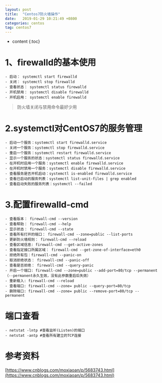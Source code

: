 ```yaml
---
layout: post
title:  "Centos7防火墙操作"
date:   2019-01-29 10:21:49 +0800
categories: centos
tag: centos7
---
```


* content
{:toc}



# 1、firewalld的基本使用 #

    - 启动： systemctl start firewalld
    - 关闭： systemctl stop firewalld
    - 查看状态： systemctl status firewalld 
    - 开机禁用： systemctl disable firewalld
    - 开机启用： systemctl enable firewalld

> 防火墙关闭与禁用命令最好少用

# 2.systemctl对CentOS7的服务管理 #

    - 启动一个服务：systemctl start firewalld.service
    - 关闭一个服务：systemctl stop firewalld.service
    - 重启一个服务：systemctl restart firewalld.service
    - 显示一个服务的状态：systemctl status firewalld.service
    - 在开机时启用一个服务：systemctl enable firewalld.service
    - 在开机时禁用一个服务：systemctl disable firewalld.service
    - 查看服务是否开机启动：systemctl is-enabled firewalld.service
    - 查看已启动的服务列表：systemctl list-unit-files | grep enabled
    - 查看启动失败的服务列表：systemctl --failed

# 3.配置firewalld-cmd #

    - 查看版本： firewall-cmd --version
    - 查看帮助： firewall-cmd --help
    - 显示状态： firewall-cmd --state
    - 查看所有打开的端口： firewall-cmd --zone=public --list-ports
    - 更新防火墙规则： firewall-cmd --reload
    - 查看区域信息: firewall-cmd --get-active-zones
    - 查看指定接口所属区域： firewall-cmd --get-zone-of-interface=eth0
    - 拒绝所有包：firewall-cmd --panic-on
    - 取消拒绝状态： firewall-cmd --panic-off
    - 查看是否拒绝： firewall-cmd --query-panic
    - 开启一个端口: firewall-cmd --zone=public --add-port=80/tcp --permanent（--permanent永久生效，没有此参数重启后失效）
    - 重新载入: firewall-cmd --reload
    - 查看端口: firewall-cmd --zone= public --query-port=80/tcp
    - 删除端口: firewall-cmd --zone= public --remove-port=80/tcp --permanent

# 端口查看 #

    - netstat -lntp #查看监听(Listen)的端口
    - netstat -antp #查看所有建立的TCP连接


# 参考资料 #

[https://www.cnblogs.com/moxiaoan/p/5683743.html](https://www.cnblogs.com/moxiaoan/p/5683743.html)

